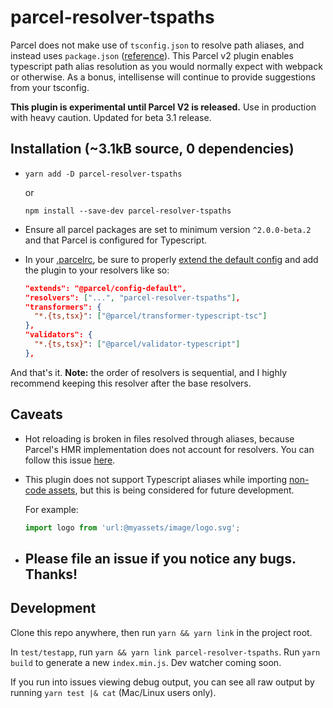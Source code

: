 # parcel-resolver-tspaths

Parcel does not make use of `tsconfig.json` to resolve path aliases, and instead uses `package.json` ([reference](https://v2.parceljs.org/features/module-resolution/#typescript-~-resolution)). This Parcel v2 plugin enables typescript path alias resolution as you would normally expect with webpack or otherwise. As a bonus, intellisense will continue to provide suggestions from your tsconfig.

**This plugin is experimental until Parcel V2 is released.** Use in production with heavy caution. Updated for beta 3.1 release.

## Installation (~3.1kB source, 0 dependencies)

- `yarn add -D parcel-resolver-tspaths`

  or

  `npm install --save-dev parcel-resolver-tspaths`

- Ensure all parcel packages are set to minimum version `^2.0.0-beta.2` and that Parcel is configured for Typescript.

- In your [.parcelrc](https://v2.parceljs.org/configuration/plugin-configuration/), be sure to properly [extend the default config](https://v2.parceljs.org/configuration/plugin-configuration/#extending-configs) and add the plugin to your resolvers like so:

  ```json
  "extends": "@parcel/config-default",
  "resolvers": ["...", "parcel-resolver-tspaths"],
  "transformers": {
    "*.{ts,tsx}": ["@parcel/transformer-typescript-tsc"]
  },
  "validators": {
    "*.{ts,tsx}": ["@parcel/validator-typescript"]
  },
  ```

And that's it. **Note:** the order of resolvers is sequential, and I highly recommend keeping this resolver after the base resolvers.

## Caveats

- Hot reloading is broken in files resolved through aliases, because Parcel's HMR implementation does not account for resolvers. You can follow this issue [here](https://github.com/parcel-bundler/parcel/issues/6235).

- This plugin does not support Typescript aliases while importing [non-code assets](https://v2.parceljs.org/getting-started/migration/#importing-non-code-assets-from-javascript), but this is being considered for future development.

  For example:

  ```typescript
  import logo from 'url:@myassets/image/logo.svg';
  ```

- ## **Please file an issue if you notice any bugs. Thanks!**

## Development

Clone this repo anywhere, then run `yarn && yarn link` in the project root.

In `test/testapp`, run `yarn && yarn link parcel-resolver-tspaths`. Run `yarn build` to generate a new `index.min.js`. Dev watcher coming soon.

If you run into issues viewing debug output, you can see all raw output by running `yarn test |& cat` (Mac/Linux users only).
